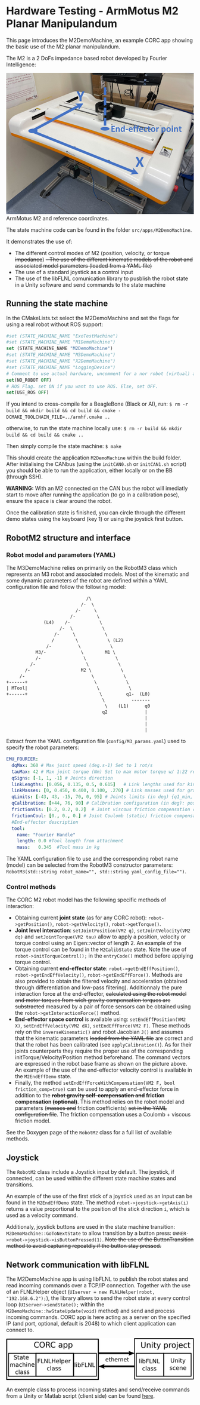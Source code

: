 # Hardware Testing - ArmMotus M2 Planar Manipulandum

This page introduces the M2DemoMachine, an example CORC app showing the basic use of the M2 planar manipulandum.

The M2 is a 2 DoFs impedance based robot developed by Fourier Intelligence:

![ArmMotus M2 with frames](../img/M2WithFrames.png)
ArmMotus M2 and reference coordinates.

The state machine code can be found in the folder `src/apps/M2DemoMachine`.

It demonstrates the use of:
- The different control modes of M2 (position, velocity, or torque ~~impedance~~)
~~- The use of the different kinematic models of the robot and associated model parameters (loaded from a YAML file)~~
- The use of a standard joystick as a control input
- The use of the libFLNL comunication library to pusblish the robot state in a Unity software and send commands to the state machine


## Running the state machine

In the CMakeLists.txt select the M2DemoMachine and set the flags for using a real robot without ROS support:

```cmake
#set (STATE_MACHINE_NAME "ExoTestMachine")
#set (STATE_MACHINE_NAME "M1DemoMachine")
set (STATE_MACHINE_NAME "M2DemoMachine")
#set (STATE_MACHINE_NAME "M3DemoMachine")
#set (STATE_MACHINE_NAME "X2DemoMachine")
#set (STATE_MACHINE_NAME "LoggingDevice")
# Comment to use actual hardware, uncomment for a nor robot (virtual) app
set(NO_ROBOT OFF)
# ROS Flag. set ON if you want to use ROS. Else, set OFF.
set(USE_ROS OFF)
```

If you intend to cross-compile for a BeagleBone (Black or AI), run: `$ rm -r build && mkdir build && cd build && cmake -DCMAKE_TOOLCHAIN_FILE=../armhf.cmake ..`

otherwise, to run the state machine locally use: `$ rm -r build && mkdir build && cd build && cmake .. `

Then simply compile the state machine: `$ make`

This should create the application `M2DemoMachine` within the build folder. After initialising the CANbus (using the `initCAN0.sh` or `initCAN1.sh` script) you should be able to run the application, either locally or on the BB (through SSH).

**WARNING:** With an M2 connected on the CAN bus the robot will imediatly start to move after running the application (to go in a calibration pose), ensure the space is clear around the robot.

Once the calibration state is finished, you can circle through the different demo states using the keyboard (key 1) or using the joystick first button.


## RobotM2 structure and interface

### Robot model and parameters (YAML)

The M3DemoMachine relies on primarily on the RobotM3 class which represents an M3 robot and associated models. Most of the kinematic and some dynamic parameters of the robot are defined within a YAML configuration file and follow the following model:

<!-- language: lang-none -->
                                  /\
                                /-  \
                              /-     \
                            /-        \
                  (L4)    /-           \
                        /-  \           \
                      /-     \           \
                     /        \           \ (L2)
                   /-          \           \
               M3/-             \        M1 \
               /-                \           \
             /-                   \           \
           /-                   M2 \           \
         /-                         \           \
    +------+                         \           \
    | MTool|                          \           \
    +------+                           \         q1-  (L0)
                                        \          -------
                                         \    (L1)      q0
                                        q2              |
                                                        |
                                                        |
                                                        |


Extract from the YAML configuration file (`config/M3_params.yaml`) used to specify the robot parameters:
```yaml
EMU_FOURIER:
  dqMax: 360 # Max joint speed (deg.s-1) Set to 1 rot/s
  tauMax: 42 # Max joint torque (Nm) Set to max motor torque w/ 1:22 reduction (yes, this is the actual value!)
  qSigns: [-1, 1, -1] # Joints direction
  linkLengths: [0.056, 0.135, 0.5, 0.615]   # Link lengths used for kinematic models (in m), excluding tool
  linkMasses: [0, 0.450, 0.400, 0.100, .270] # Link masses used for gravity compensation (in kg), excluding tool
  qLimits: [-43, 43, -15, 70, 0, 95] # Joints limits (in deg) {q1_min, q1_max, q2_min, q2_max, q3_min, q3_max}
  qCalibration: [+44, 76, 90] # Calibration configuration (in deg): posture in which the robot is when using the calibration procedure
  frictionVis: [0.2, 0.2, 0.2]  # Joint viscous friction compensation coefficients
  frictionCoul: [0., 0., 0.] # Joint Coulomb (static) friction compensation coefficients
  #End-effector description
  tool:
    name: "Fourier Handle"
    length: 0.0 #Tool length from attachment
    mass:   0.345  #Tool mass in kg
```

The YAML configuration file to use and the corresponding robot name (model) can be selected from the RobotM3 constructor parameters: `RobotM3(std::string robot_name="", std::string yaml_config_file="")`.

### Control methods

The CORC M2 robot model has the following specific methods of interaction:
- Obtaining current **joint state** (as for any CORC robot): `robot->getPosition()`, `robot->getVelocity()`, `robot->getTorque()`.
- **Joint level interaction**: `setJointPosition(VM2 q)`, `setJointVelocity(VM2 dq)` and `setJointTorque(VM2 tau)` allow to apply a position, velocity or torque control using an Eigen::vector of length 2. An example of the torque control can be found in the `M2CalibState` state. Note the use of `robot->initTorqueControl();` in the `entryCode()` method before applying torque control.
- Obtaining current **end-effector state**: `robot->getEndEffPosition()`, `robot->getEndEffVelocity()`, `robot->getEndEffForce()`. Methods are also provided to obtain the filtered velocity and acceleration (obtained through differentiation and low-pass filtering). Additionnaly the pure interaction force at the end-effector, ~~calculated using the robot model and motor torques from wich gravity compensation torques are substracted~~ measured by a pair of force sensors can be obtained using the `robot->getInteractionForce()` method.
- **End-effector space control** is available using: `setEndEffPosition(VM2 X)`, `setEndEffVelocity(VM2 dX)`, `setEndEffForce(VM2 F)`. These methods rely on the `inverseKinematic()` and robot Jacobian `J()` and assumes that the kinematic parameters ~~loaded from the YAML file~~ are correct and that the robot has been calibrated (see `applyCalibration()`). As for their joints counterparts they require the proper use of the corresponding initTorque/Velocity/Position method beforehand. The command vectors are expressed in the robot base frame as shown on the picture above. An example of the use of the end-effector velocity control is available in the `M2EndEffDemo` state.
- Finally, the method `setEndEffForceWithCompensation(VM2 F, bool friction_comp=true)` can be used to apply an end-effector force in addition to the **~~robot gravity self-compensation and~~ friction compensation ~~(optional)~~**. This method relies on the robot model and parameters (~~masses and~~ friction coefficients) ~~set in the YAML configuration file~~. The friction compensation uses a Coulomb + viscous friction model.

See the Doxygen page of the `RobotM2` class for a full list of available methods.

## Joystick

The `RobotM2` class include a Joystick input by default. The joystick, if connected, can be used within the different state machine states and transitions.

An example of the use of the first stick of a joystick used as an input can be found in the `M2EndEffDemo` state. The method `robot->joystick->getAxis(i)` returns a value proportional to the position of the stick direction `i`, which is used as a velocity command.

Additionaly, joystick buttons are used in the state machine transition: `M2DemoMachine::GoToNextState` to allow transition by a button press: `OWNER->robot->joystick->isButtonPressed(1)`. ~~Note the use of the ButtonTransition method to avoid capturing repeatdly if the button stay pressed.~~


## Network communication with libFLNL

The M2DemoMachine app is using libFLNL to publish the robot states and read incoming commands over a TCP/IP connection. Together with the use of an FLNLHelper object (`UIserver = new FLNLHelper(robot, "192.168.6.2");`), the library allows to send the robot state at every control loop (`UIserver->sendState();` within the `M2DemoMachine::hwStateUpdate(void)` method) and send and process incoming commands. CORC app is here acting as a server on the specified IP (and port, optional, default is 2048) to which client application can connect to.

![FLNL communication](../img/FLNLUnity.png)

An exemple class to process incoming states and send/receive commands from a Unity or Matlab script (client side) can be found [here](https://github.com/UniMelbHumanRoboticsLab/CORC-UI-Demo). 
